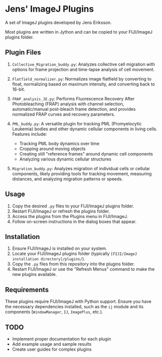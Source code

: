 # Jens' ImageJ Plugins

A set of ImageJ plugins developed by Jens Eriksson.

Most plugins are written in Jython and can be copied to your FIJI/ImageJ plugins folder.

## Plugin Files

1. `Collective_Migration_buddy.py`: Analyzes collective cell migration with options for frame projection and time-lapse analysis of cell movement.

2. `Flatfield_normalizer.py`: Normalizes image flatfield by converting to float, normalizing based on maximum intensity, and converting back to 16-bit.

3. `FRAP_analysis_JE.py`: Performs Fluorescence Recovery After Photobleaching (FRAP) analysis with channel selection, automatic/manual post-bleach frame detection, and provides normalized FRAP curves and recovery parameters.

4. `PML_buddy.py`: A versatile plugin for tracking PML (Promyelocytic Leukemia) bodies and other dynamic cellular components in living cells. Features include:
   - Tracking PML body dynamics over time
   - Cropping around moving objects
   - Creating still "reference frames" around dynamic cell components
   - Analyzing various dynamic cellular structures

5. `Migration_buddy.py`: Analyzes migration of individual cells or cellular components, likely providing tools for tracking movement, measuring distances, and analyzing migration patterns or speeds.

## Usage

1. Copy the desired `.py` files to your FIJI/ImageJ plugins folder.
2. Restart FIJI/ImageJ or refresh the plugins folder.
3. Access the plugins from the Plugins menu in FIJI/ImageJ.
4. Follow on-screen instructions in the dialog boxes that appear.

## Installation

1. Ensure FIJI/ImageJ is installed on your system.
2. Locate your FIJI/ImageJ plugins folder (typically `[FIJI/ImageJ installation directory]/plugins/`).
3. Copy the `.py` files from this repository into the plugins folder.
4. Restart FIJI/ImageJ or use the "Refresh Menus" command to make the new plugins available.

## Requirements

These plugins require FIJI/ImageJ with Python support. Ensure you have the necessary dependencies installed, such as the `ij` module and its components (`WindowManager`, `IJ`, `ImagePlus`, etc.).

## TODO

- Implement proper documentation for each plugin
- Add example usage and sample results
- Create user guides for complex plugins
